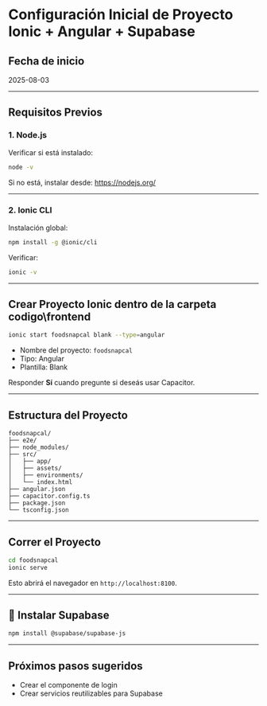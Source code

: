 # Configuración Inicial de Proyecto Ionic + Angular + Supabase

## Fecha de inicio
2025-08-03

---

## Requisitos Previos

### 1. Node.js
Verificar si está instalado:
```bash
node -v
```
Si no está, instalar desde: https://nodejs.org/

---

### 2. Ionic CLI
Instalación global:
```bash
npm install -g @ionic/cli
```
Verificar:
```bash
ionic -v
```

---

## Crear Proyecto Ionic dentro de la carpeta codigo\frontend

```bash
ionic start foodsnapcal blank --type=angular
```

- Nombre del proyecto: `foodsnapcal`
- Tipo: Angular
- Plantilla: Blank

Responder **Sí** cuando pregunte si deseás usar Capacitor.

---

## Estructura del Proyecto

```
foodsnapcal/
├── e2e/
├── node_modules/
├── src/
│   ├── app/
│   ├── assets/
│   ├── environments/
│   └── index.html
├── angular.json
├── capacitor.config.ts
├── package.json
└── tsconfig.json
```

---

## Correr el Proyecto

```bash
cd foodsnapcal
ionic serve
```

Esto abrirá el navegador en `http://localhost:8100`.

---

## 🔌 Instalar Supabase

```bash
npm install @supabase/supabase-js
```

---

## Próximos pasos sugeridos

- Crear el componente de login
- Crear servicios reutilizables para Supabase

